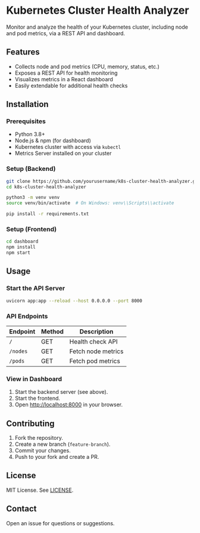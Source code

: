 # Kubernetes Cluster Health Analyzer

Monitor and analyze the health of your Kubernetes cluster, including node and pod metrics, via a REST API and dashboard.

## Features

- Collects node and pod metrics (CPU, memory, status, etc.)
- Exposes a REST API for health monitoring
- Visualizes metrics in a React dashboard
- Easily extendable for additional health checks

## Installation

### Prerequisites

- Python 3.8+
- Node.js & npm (for dashboard)
- Kubernetes cluster with access via `kubectl`
- Metrics Server installed on your cluster

### Setup (Backend)

```sh
git clone https://github.com/yourusername/k8s-cluster-health-analyzer.git
cd k8s-cluster-health-analyzer

python3 -m venv venv
source venv/bin/activate  # On Windows: venv\\Scripts\\activate

pip install -r requirements.txt
```

### Setup (Frontend)

```sh
cd dashboard
npm install
npm start
```

## Usage

### Start the API Server

```sh
uvicorn app:app --reload --host 0.0.0.0 --port 8000
```

### API Endpoints

| Endpoint  | Method | Description |
|-----------|--------|-------------|
| `/`       | GET    | Health check API |
| `/nodes`  | GET    | Fetch node metrics |
| `/pods`   | GET    | Fetch pod metrics |

### View in Dashboard

1. Start the backend server (see above).
2. Start the frontend.
3. Open [http://localhost:8000](http://localhost:8000) in your browser.

## Contributing

1. Fork the repository.
2. Create a new branch (`feature-branch`).
3. Commit your changes.
4. Push to your fork and create a PR.

## License

MIT License. See [LICENSE](LICENSE).

## Contact

Open an issue for questions or suggestions.